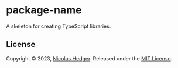 # package-name

A skeleton for creating TypeScript libraries.

## License

Copyright © 2023, [Nicolas Hedger](https://github.com/nhedger). Released under the [MIT License](LICENSE.md).
